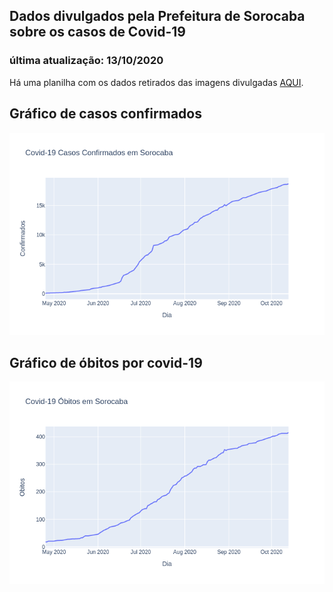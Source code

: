 ## Dados divulgados pela Prefeitura de Sorocaba sobre os casos de Covid-19
### última atualização: 13/10/2020

Há uma planilha com os dados retirados das imagens divulgadas [AQUI](https://github.com/lucas-koiti/covid19-sorocaba/blob/master/dados/planilha_csv/dados.csv).

## Gráfico de casos confirmados
<img src= "confirmados.png">

## Gráfico de óbitos por covid-19
<img src= "obitos.png">
